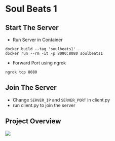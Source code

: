 # Soul Beats 1

## Start The Server

- Run Server in Container
```
docker build --tag 'soulbeats1' .
docker run --rm -it -p 8080:8080 soulbeats1
```

- Forward Port using ngrok
```
ngrok tcp 8080
```

## Join The Server
- Change `SERVER_IP` and `SERVER_PORT` in client.py
- run client.py to join the server

## Project Overview
<img src="https://github.com/zenosaika/SoulBeats1/blob/main/project_overview.png">